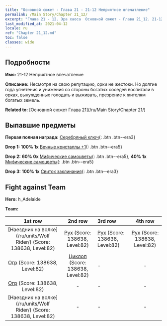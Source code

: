 ```yaml
---
title: "Основной сюжет - Глава 21 - 21-12 Неприятное впечатление"
permalink: /Main Story/Chapter 21_12/
excerpt: "Глава 21 - 12. Эра хаоса  Основной сюжет - Глава 21_12. 21-12 Неприятное впечатление"
last_modified_at: 2021-04-12
locale: ru
ref: "Chapter 21_12.md"
toc: false
classes: wide
---
```


## Подробности

 **Имя:** 21-12 Неприятное впечатление

 **Описание:** Несмотря на свою репутацию, орки не жестоки. Но долгие года угнетения и унижения со стороны богатых соседей воспитали в орках, вынужденных голодать и выживать, презрение к жителям богатых земель.

 **Related to:** [Основной сюжет Глава 21](/ru/Main Story/Chapter 21/)

## Выпавшие предметы

 **Первая полная награда:** [Серебряный ключ](/ru/Items/con_693/){: .btn .btn--era3}

 **Drop 1:** **100% 1x** [Вечные кристаллы +1](/ru/Items/mat_73/){: .btn .btn--era5}

 **Drop 2:** **60% 0x** [Мифические самоцветы](/ru/Items/mat_65/){: .btn .btn--era5}, **40% 1x** [Мифические самоцветы](/ru/Items/mat_65/){: .btn .btn--era5}

 **Drop 3:** **100% 1x** [Свиток заклинания](/ru/Items/con_694/){: .btn .btn--era3}


## Fight against Team
 **Hero:** h_Adelaide

 **Team:**


  | 1st row | 2nd row | 3rd row | 4th row |
  |:----:|:----:|:----|:----:|
  | [Наездник на волке](/ru/units/Wolf Rider/) (Score: 138638, Level:82)  | [Рух](/ru/units/Roc/) (Score: 138638, Level:82)  | [Рух](/ru/units/Roc/) (Score: 138638, Level:82)  | [Рух](/ru/units/Roc/) (Score: 138638, Level:82)  |
  | [Огр](/ru/units/Ogre/) (Score: 138638, Level:82)  | [Циклоп](/ru/units/Cyclops/) (Score: 138638, Level:82)  | - | - |
  | [Огр](/ru/units/Ogre/) (Score: 138638, Level:82)  | - | - | - |
  | [Наездник на волке](/ru/units/Wolf Rider/) (Score: 138638, Level:82)  | - | - | - |


